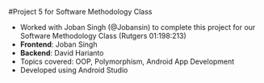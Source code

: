 #Project 5 for Software Methodology Class

- Worked with Joban Singh (@Jobansin) to complete this project for our Software Methodology Class (Rutgers 01:198:213)
- **Frontend**: Joban Singh
- **Backend**: David Harianto
- Topics covered: OOP, Polymorphism, Android App Development
- Developed using Android Studio
